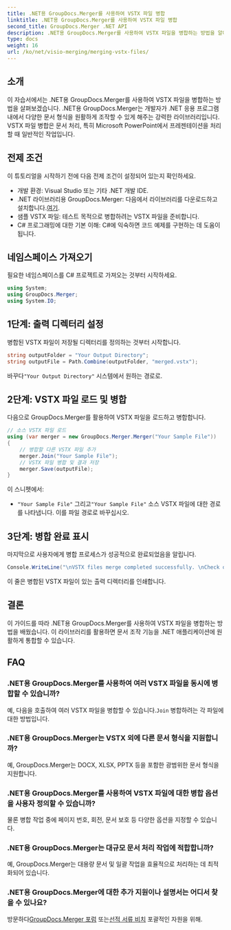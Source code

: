 ```yaml
---
title: .NET용 GroupDocs.Merger를 사용하여 VSTX 파일 병합
linktitle: .NET용 GroupDocs.Merger를 사용하여 VSTX 파일 병합
second_title: GroupDocs.Merger .NET API
description: .NET용 GroupDocs.Merger를 사용하여 VSTX 파일을 병합하는 방법을 알아보세요. C#에서 효율적인 문서 조작을 위한 이 단계별 가이드를 따르세요.
type: docs
weight: 16
url: /ko/net/visio-merging/merging-vstx-files/
---
```

## 소개
이 자습서에서는 .NET용 GroupDocs.Merger를 사용하여 VSTX 파일을 병합하는 방법을 살펴보겠습니다. .NET용 GroupDocs.Merger는 개발자가 .NET 응용 프로그램 내에서 다양한 문서 형식을 원활하게 조작할 수 있게 해주는 강력한 라이브러리입니다. VSTX 파일 병합은 문서 처리, 특히 Microsoft PowerPoint에서 프레젠테이션을 처리할 때 일반적인 작업입니다.
## 전제 조건
이 튜토리얼을 시작하기 전에 다음 전제 조건이 설정되어 있는지 확인하세요.
- 개발 환경: Visual Studio 또는 기타 .NET 개발 IDE.
-  .NET 라이브러리용 GroupDocs.Merger: 다음에서 라이브러리를 다운로드하고 설치합니다.[여기](https://releases.groupdocs.com/merger/net/).
- 샘플 VSTX 파일: 테스트 목적으로 병합하려는 VSTX 파일을 준비합니다.
- C# 프로그래밍에 대한 기본 이해: C#에 익숙하면 코드 예제를 구현하는 데 도움이 됩니다.

## 네임스페이스 가져오기
필요한 네임스페이스를 C# 프로젝트로 가져오는 것부터 시작하세요.
```csharp
using System; 
using GroupDocs.Merger;
using System.IO;
```
## 1단계: 출력 디렉터리 설정
병합된 VSTX 파일이 저장될 디렉터리를 정의하는 것부터 시작합니다.
```csharp
string outputFolder = "Your Output Directory";
string outputFile = Path.Combine(outputFolder, "merged.vstx");
```
 바꾸다`"Your Output Directory"` 시스템에서 원하는 경로로.
## 2단계: VSTX 파일 로드 및 병합
다음으로 GroupDocs.Merger를 활용하여 VSTX 파일을 로드하고 병합합니다.
```csharp
// 소스 VSTX 파일 로드
using (var merger = new GroupDocs.Merger.Merger("Your Sample File"))
{
    // 병합할 다른 VSTX 파일 추가
    merger.Join("Your Sample File");
    // VSTX 파일 병합 및 결과 저장
    merger.Save(outputFile);
}
```
이 스니펫에서:
- `"Your Sample File"` 그리고`"Your Sample File"` 소스 VSTX 파일에 대한 경로를 나타냅니다. 이를 파일 경로로 바꾸십시오.
## 3단계: 병합 완료 표시
마지막으로 사용자에게 병합 프로세스가 성공적으로 완료되었음을 알립니다.
```csharp
Console.WriteLine("\nVSTX files merge completed successfully. \nCheck output in {0}", outputFolder);
```
이 줄은 병합된 VSTX 파일이 있는 출력 디렉터리를 인쇄합니다.

## 결론
이 가이드를 따라 .NET용 GroupDocs.Merger를 사용하여 VSTX 파일을 병합하는 방법을 배웠습니다. 이 라이브러리를 활용하면 문서 조작 기능을 .NET 애플리케이션에 원활하게 통합할 수 있습니다.

## FAQ
### .NET용 GroupDocs.Merger를 사용하여 여러 VSTX 파일을 동시에 병합할 수 있습니까?
 예, 다음을 호출하여 여러 VSTX 파일을 병합할 수 있습니다.`Join` 병합하려는 각 파일에 대한 방법입니다.
### .NET용 GroupDocs.Merger는 VSTX 외에 다른 문서 형식을 지원합니까?
예, GroupDocs.Merger는 DOCX, XLSX, PPTX 등을 포함한 광범위한 문서 형식을 지원합니다.
### .NET용 GroupDocs.Merger를 사용하여 VSTX 파일에 대한 병합 옵션을 사용자 정의할 수 있습니까?
물론 병합 작업 중에 페이지 번호, 회전, 문서 보호 등 다양한 옵션을 지정할 수 있습니다.
### .NET용 GroupDocs.Merger는 대규모 문서 처리 작업에 적합합니까?
예, GroupDocs.Merger는 대용량 문서 및 일괄 작업을 효율적으로 처리하는 데 최적화되어 있습니다.
### .NET용 GroupDocs.Merger에 대한 추가 지원이나 설명서는 어디서 찾을 수 있나요?
 방문하다[GroupDocs.Merger 포럼](https://forum.groupdocs.com/c/merger/32) 또는[선적 서류 비치](https://reference.groupdocs.com/merger/net/) 포괄적인 자원을 위해.